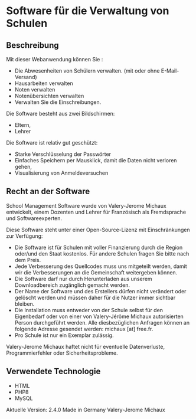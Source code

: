 # Software für die Verwaltung von Schulen

## Beschreibung

Mit dieser Webanwendung können Sie : 

- Die Abwesenheiten von Schülern verwalten. 
(mit oder ohne E-Mail-Versand)
- Hausarbeiten verwalten
- Noten verwalten
- Notenübersichten verwalten
- Verwalten Sie die Einschreibungen. 

Die Software besteht aus zwei Bildschirmen: 
- Eltern, 
- Lehrer

Die Software ist relativ gut geschützt: 
- Starke Verschlüsselung der Passwörter
- Einfaches Speichern per Mausklick, damit die Daten nicht verloren gehen,
- Visualisierung von Anmeldeversuchen  

## Recht an der Software

School Management Software wurde von Valery-Jerome Michaux entwickelt, einem Dozenten und Lehrer für Französisch als Fremdsprache und Softwareexperten.

Diese Software steht unter einer Open-Source-Lizenz mit Einschränkungen zur Verfügung:
- Die Software ist für Schulen mit voller Finanzierung durch die Region oder/und den Staat kostenlos. Für andere Schulen fragen Sie bitte nach dem Preis.
- Jede Verbesserung des Quellcodes muss uns mitgeteilt werden, damit wir die Verbesserungen an die Gemeinschaft weitergeben können.
- Die Software darf nur durch Herunterladen aus unserem Downloadbereich zugänglich gemacht werden.
- Der Name der Software und des Erstellers dürfen nicht verändert oder gelöscht werden und müssen daher für die Nutzer immer sichtbar bleiben.
- Die Installation muss entweder von der Schule selbst für den Eigenbedarf oder von einer von Valery-Jérôme Michaux autorisierten Person durchgeführt werden. Alle diesbezüglichen Anfragen können an folgende Adresse gesendet werden: michaux [at] free.fr.
- Pro Schule ist nur ein Exemplar zulässig.

Valery-Jerome Michaux haftet nicht für eventuelle Datenverluste, Programmierfehler oder Sicherheitsprobleme.

## Verwendete Technologie

- HTML
- PHP8
- MySQL


Aktuelle Version: 2.4.0
Made in Germany
Valery-Jerome Michaux
